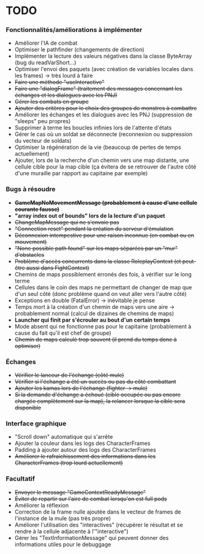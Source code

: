 # TODO

### Fonctionnalités/améliorations à implémenter ###

* Améliorer l'IA de combat
* Optimiser le pathfinder (changements de direction)
* Implémenter la lecture des valeurs négatives dans la classe ByteArray (bug du readVarShort...)
* Optimiser l'envoi des paquets (avec création de variables locales dans les frames) -> très lourd à faire
* ~~Faire une méthode "useInteractive"~~
* ~~Faire une "dialogFrame" (traitement des messages concernant les échanges et les dialogues avec les PNJ)~~
* ~~Gérer les combats en groupe~~
* ~~Ajouter des critères pour le choix des groupes de monstres à combattre~~
* Améliorer les échanges et les dialogues avec les PNJ (suppression de "sleeps" peu propres)
* Supprimer à terme les boucles infinies lors de l'attente d'états
* Gérer le cas où un soldat se déconnecte (reconnexion ou suppression du vecteur de soldats)
* Optimiser la régénération de la vie (beaucoup de pertes de temps actuellement)
* Ajouter, lors de la recherche d'un chemin vers une map distante, une cellule cible pour la map cible (ça évitera de se retrouver de l'autre côté d'une muraille par rapport au capitaine par exemple)

### Bugs à résoudre ###

* ~~**GameMapNoMovementMessage (probablement à cause d'une cellule courante fausse)**~~
* **"array index out of bounds" lors de la lecture d'un paquet**
* ~~ChangeMapMessage qui ne s'envoie pas~~
* ~~"Connection reset" pendant la création du serveur d'émulation~~
* ~~Déconnexion intempestive pour une raison inconnue (en combat ou en mouvement)~~
* ~~"None possible path found" sur les maps séparées par un "mur" d'obstacles~~
* ~~Problème d'accès concurrents dans la classe RoleplayContext (et peut-être aussi dans FightContext)~~
* Chemins de maps possiblement erronés des fois, à vérifier sur le long terme
* Cellules dans le coin des maps ne permettant de changer de map que d'un seul côté (donc problème quand on veut aller vers l'autre côté)
* Exceptions en double (FatalError) -> inévitable je pense
* Temps mort à la création d'un chemin de maps vers une aire -> probablement normal (calcul de dizaines de chemins de maps)
* **Launcher qui finit par s'écrouler au bout d'un certain temps**
* Mode absent qui ne fonctionne pas pour le capitaine (probablement à cause du fait qu'il est chef de groupe)
* ~~Chemin de maps calculé trop souvent (il prend du temps donc à optimiser)~~

### Échanges ###

* ~~Vérifier le lanceur de l'échange (côté mule)~~
* ~~Vérifier si l'échange a été un succès ou pas du côté combattant~~
* ~~Ajouter les kamas lors de l'échange (fighter -> mule)~~
* ~~Si la demande d'échange a échoué (cible occupée ou pas encore chargée complètement sur la map), la relancer lorsque la cible sera disponible~~

### Interface graphique ###

* "Scroll down" automatique qui s'arrête
* Ajouter la couleur dans les logs des CharacterFrames
* Padding à ajouter autour des logs des CharacterFrames
* ~~Améliorer le rafraichissement des informations dans les CharacterFrames (trop lourd actuellement)~~ 

### Facultatif ###

* ~~Envoyer le message "GameContextReadyMessage"~~
* ~~Éviter de repartir sur l'aire de combat lorsqu'on est full pods~~
* Améliorer la réflexion
* Correction de la frame nulle ajoutée dans le vecteur de frames de l'instance de la mule (pas très propre)
* Améliorer l'utilisation des "interactives" (récupérer le résultat et se rendre à la cellule adjacente à l'"interactive")
* Gérer les "TextInformationMessage" qui peuvent donner des informations utiles pour le debuggage